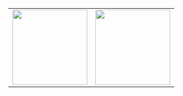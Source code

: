 <table><tr> <td valign="top" width="50%"> <img src="https://github-readme-stats.vercel.app/api?username=jleehrt&show_icons=true&count_private=true&hide_border=true" style="height: 150px" /></td> <td valign="top" width="50%"> <img src="https://github-readme-stats.vercel.app/api/top-langs/?username=jleehrt&hide_border=true&layout=compact" style="height: 150px" /></td> </tr></table>

